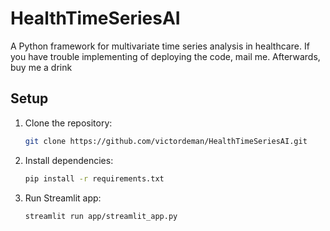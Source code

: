# HealthTimeSeriesAI

A Python framework for multivariate time series analysis in healthcare.  If you have trouble implementing of deploying the code, mail me. Afterwards, buy me a drink

## Setup
1. Clone the repository:
   ```bash
   git clone https://github.com/victordeman/HealthTimeSeriesAI.git
   ```
2. Install dependencies:
   ```bash
   pip install -r requirements.txt
   ```
3. Run Streamlit app:
   ```bash
   streamlit run app/streamlit_app.py
   ```
